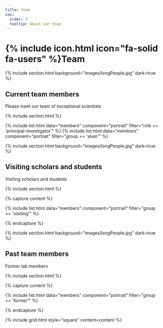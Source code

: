 ```yaml
---
title: Team
nav:
  order: 3
  tooltip: About our team
---
```


# {% include icon.html icon="fa-solid fa-users" %}Team

<!--- section for the current members --->

{% include section.html background="images/longPeople.jpg" dark=true %}

## Current team members 

Please meet our team of exceptional scientists

{% include section.html %}

{% include list.html data="members" component="portrait" filter="role == 'principal-investigator'" %}
{% include list.html data="members" component="portrait" filter="group == 'alum'" %}


<!--- section for the visiting students --->

{% include section.html background="images/longPeople.jpg" dark=true %}

## Visiting scholars and students

Visiting scholars and students

{% include section.html %}

{% capture content %}

{% include list.html data="members" component="portrait" filter="group == 'visiting'" %}

{% endcapture %}


<!--- section for the former members --->

{% include section.html background="images/longPeople.jpg" dark=true %}

## Past team members 

Former lab members

{% include section.html %}

{% capture content %}

{% include list.html data="members" component="portrait" filter="group == 'former'" %}

{% endcapture %}

{% include grid.html style="square" content=content %}
